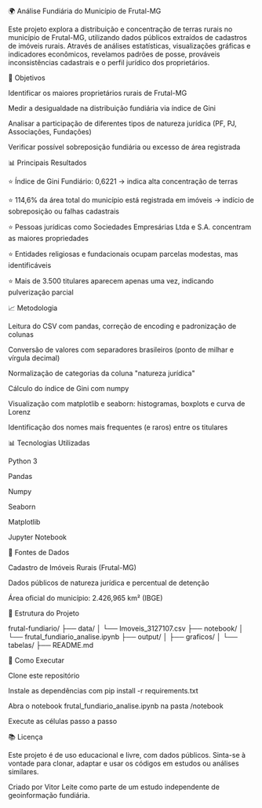 🌍 Análise Fundiária do Município de Frutal-MG

Este projeto explora a distribuição e concentração de terras rurais no município de Frutal-MG, utilizando dados públicos extraídos de cadastros de imóveis rurais. Através de análises estatísticas, visualizações gráficas e indicadores econômicos, revelamos padrões de posse, prováveis inconsistências cadastrais e o perfil jurídico dos proprietários.

🔢 Objetivos

Identificar os maiores proprietários rurais de Frutal-MG

Medir a desigualdade na distribuição fundiária via índice de Gini

Analisar a participação de diferentes tipos de natureza jurídica (PF, PJ, Associações, Fundações)

Verificar possível sobreposição fundiária ou excesso de área registrada

📊 Principais Resultados

⭐ Índice de Gini Fundiário: 0,6221 → indica alta concentração de terras

⭐ 114,6% da área total do município está registrada em imóveis → indício de sobreposição ou falhas cadastrais

⭐ Pessoas jurídicas como Sociedades Empresárias Ltda e S.A. concentram as maiores propriedades

⭐ Entidades religiosas e fundacionais ocupam parcelas modestas, mas identificáveis

⭐ Mais de 3.500 titulares aparecem apenas uma vez, indicando pulverização parcial

📈 Metodologia

Leitura do CSV com pandas, correção de encoding e padronização de colunas

Conversão de valores com separadores brasileiros (ponto de milhar e vírgula decimal)

Normalização de categorias da coluna "natureza jurídica"

Cálculo do índice de Gini com numpy

Visualização com matplotlib e seaborn: histogramas, boxplots e curva de Lorenz

Identificação dos nomes mais frequentes (e raros) entre os titulares

📊 Tecnologias Utilizadas

Python 3

Pandas

Numpy

Seaborn

Matplotlib

Jupyter Notebook

📅 Fontes de Dados

Cadastro de Imóveis Rurais (Frutal-MG)

Dados públicos de natureza jurídica e percentual de detenção

Área oficial do município: 2.426,965 km² (IBGE)

💼 Estrutura do Projeto

frutal-fundiario/
├── data/
│   └── Imoveis_3127107.csv
├── notebook/
│   └── frutal_fundiario_analise.ipynb
├── output/
│   ├── graficos/
│   └── tabelas/
├── README.md

🚀 Como Executar

Clone este repositório

Instale as dependências com pip install -r requirements.txt

Abra o notebook frutal_fundiario_analise.ipynb na pasta /notebook

Execute as células passo a passo

📚 Licença

Este projeto é de uso educacional e livre, com dados públicos. Sinta-se à vontade para clonar, adaptar e usar os códigos em estudos ou análises similares.

Criado por Vitor Leite como parte de um estudo independente de geoinformação fundiária.
